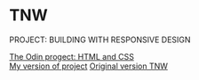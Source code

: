 # TNW
PROJECT: BUILDING WITH RESPONSIVE DESIGN

<a href="https://www.theodinproject.com/courses/html5-and-css3/lessons/building-with-responsive-design?ref=lnav">The Odin progect: HTML and CSS</a><br>
<a href="https://anna-myzukina.github.io/TNW/">My version of project</a>
<a href="https://thenextweb.com/">Original version TNW</a>
